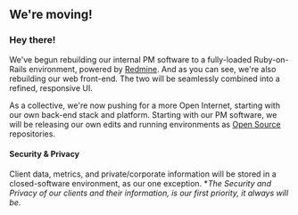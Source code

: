 ## We're moving!

### Hey there!
We've begun rebuilding our internal PM software to a fully-loaded Ruby-on-Rails environment, powered by [Redmine](https://www.redmine.org/).
And as you can see, we're also rebuilding our web front-end. The two will be seamlessly combined into a refined, responsive UI.

As a collective, we're now pushing for a more Open Internet, starting with our own back-end stack and platform.
Starting with our PM software, we will be releasing our own edits and running environments as [Open Source](https://en.wikipedia.org/wiki/Open_source) repositories.


#### Security & Privacy
Client data, metrics, and private/corporate information will be stored in a closed-software environment, as our one exception. 
**_The Security and Privacy of our clients and their information, is our first priority, it always will be._*


